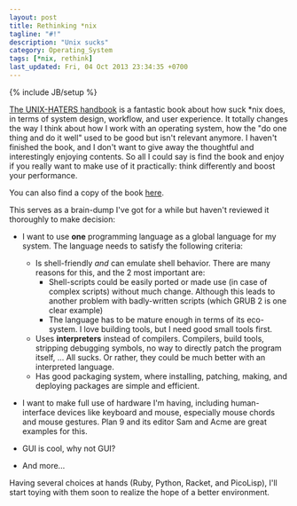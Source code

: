 ```yaml
---
layout: post
title: Rethinking *nix
tagline: "#!"
description: "Unix sucks"
category: Operating_System
tags: [*nix, rethink]
last_updated: Fri, 04 Oct 2013 23:34:35 +0700
---
```

{% include JB/setup %}

[The UNIX-HATERS handbook](http://wayback.archive.org/web/20120120031001/http://m.simson.net/ugh.pdf)
is a fantastic book about how suck *nix does, in terms of system design,
workflow, and user experience.  It totally changes the way I think about how I
work with an operating system, how the "do one thing and do it well" used to
be good but isn't relevant anymore.  I haven't finished the book, and I don't
want to give away the thoughtful and interestingly enjoying contents.  So all
I could say is find the book and enjoy if you really want to make use of it
practically: think differently and boost your performance.

You can also find a copy of the book [here](/archive/ugh.pdf).

This serves as a brain-dump I've got for a while but haven't reviewed it
thoroughly to make decision:

* I want to use **one** programming language as a global language for my
  system.  The language needs to satisfy the following criteria:
  - Is shell-friendly *and* can emulate shell behavior.  There are many
    reasons for this, and the 2 most important are:
    * Shell-scripts could be easily ported or made use (in case of complex
      scripts) without much change.  Although this leads to another problem
      with badly-written scripts (which GRUB 2 is one clear example)
    * The language has to be mature enough in terms of its eco-system.  I love
      building tools, but I need good small tools first.
  - Uses **interpreters** instead of compilers.  Compilers, build tools,
    stripping debugging symbols, no way to directly patch the program itself,
    ...  All sucks.  Or rather, they could be much better with an interpreted
    language.
  - Has good packaging system, where installing, patching, making, and
    deploying packages are simple and efficient.

* I want to make full use of hardware I'm having, including human-interface
  devices like keyboard and mouse, especially mouse chords and mouse gestures.
  Plan 9 and its editor Sam and Acme are great examples for this.

* GUI is cool, why not GUI?

* And more...

Having several choices at hands (Ruby, Python, Racket, and PicoLisp), I'll
start toying with them soon to realize the hope of a better environment.
